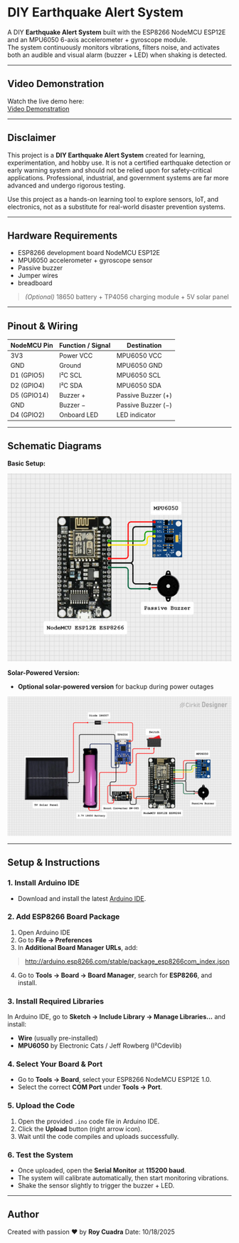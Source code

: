 # DIY Earthquake Alert System

A DIY **Earthquake Alert System** built with the ESP8266 NodeMCU ESP12E and an MPU6050 6-axis accelerometer + gyroscope module.  
The system continuously monitors vibrations, filters noise, and activates both an audible and visual alarm (buzzer + LED) when shaking is detected.

---

## Video Demonstration

Watch the live demo here:  
[ Video Demonstration](https://vt.tiktok.com/ZSUXM96RY/)  

---

## Disclaimer 

This project is a **DIY Earthquake Alert System** created for learning, experimentation, and hobby use. It is not a certified earthquake detection or early warning system and should not be relied upon for safety-critical applications. Professional, industrial, and government systems are far more advanced and undergo rigorous testing.

Use this project as a hands-on learning tool to explore sensors, IoT, and electronics, not as a substitute for real-world disaster prevention systems.

---

## Hardware Requirements

- ESP8266 development board NodeMCU ESP12E  
- MPU6050 accelerometer + gyroscope sensor  
- Passive buzzer  
- Jumper wires
- breadboard 

> *(Optional)* 18650 battery + TP4056 charging module + 5V solar panel  

---

## Pinout & Wiring

| NodeMCU Pin | Function / Signal | Destination           |
|-------------|------------------|-----------------------|
| 3V3         | Power VCC        | MPU6050 VCC           |
| GND         | Ground           | MPU6050 GND           |
| D1 (GPIO5)  | I²C SCL          | MPU6050 SCL           |
| D2 (GPIO4)  | I²C SDA          | MPU6050 SDA           |
| D5 (GPIO14) | Buzzer +         | Passive Buzzer (+)    |
| GND         | Buzzer −         | Passive Buzzer (−)    |
| D4 (GPIO2)  | Onboard LED      | LED indicator  |

---

## Schematic Diagrams

**Basic Setup:**  

![Schematic Diagram](./img/Schematic_simple.png)

**Solar-Powered Version:**
- **Optional solar-powered version** for backup during power outages    

![Solar Schematic](./img/Schematic.png)

---

## Setup & Instructions

### 1. Install Arduino IDE
- Download and install the latest [Arduino IDE](https://www.arduino.cc/en/software).

### 2. Add ESP8266 Board Package
1. Open Arduino IDE  
2. Go to **File → Preferences**  
3. In **Additional Board Manager URLs**, add:
> http://arduino.esp8266.com/stable/package_esp8266com_index.json  
4. Go to **Tools → Board → Board Manager**, search for **ESP8266**, and install.

### 3. Install Required Libraries
In Arduino IDE, go to **Sketch → Include Library → Manage Libraries...** and install:
- **Wire** (usually pre-installed)  
- **MPU6050** by Electronic Cats / Jeff Rowberg (I²Cdevlib)  

### 4. Select Your Board & Port
- Go to **Tools → Board**, select your ESP8266 NodeMCU ESP12E 1.0.  
- Select the correct **COM Port** under **Tools → Port**.  

### 5. Upload the Code
1. Open the provided `.ino` code file in Arduino IDE.  
2. Click the **Upload** button (right arrow icon).  
3. Wait until the code compiles and uploads successfully.  

### 6. Test the System
- Once uploaded, open the **Serial Monitor** at **115200 baud**.  
- The system will calibrate automatically, then start monitoring vibrations.  
- Shake the sensor slightly to trigger the buzzer + LED.  

---

## Author

Created with passion ❤ by **Roy Cuadra** 
Date: 10/18/2025 

